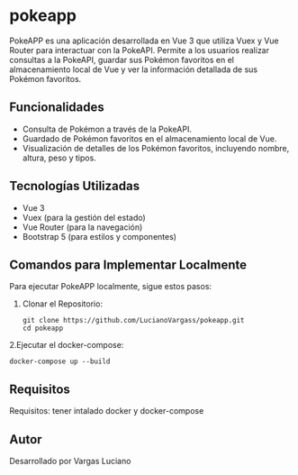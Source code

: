 # pokeapp


PokeAPP es una aplicación desarrollada en Vue 3 que utiliza Vuex y Vue Router para interactuar con la PokeAPI. Permite a los usuarios realizar consultas a la PokeAPI, guardar sus Pokémon favoritos en el almacenamiento local de Vue y ver la información detallada de sus Pokémon favoritos.

## Funcionalidades

* Consulta de Pokémon a través de la PokeAPI.
* Guardado de Pokémon favoritos en el almacenamiento local de Vue.
* Visualización de detalles de los Pokémon favoritos, incluyendo nombre, altura, peso y tipos.

## Tecnologías Utilizadas

* Vue 3
* Vuex (para la gestión del estado)
* Vue Router (para la navegación)
* Bootstrap 5 (para estilos y componentes)

## Comandos para Implementar Localmente

Para ejecutar PokeAPP localmente, sigue estos pasos:

1. Clonar el Repositorio:

   ```
   git clone https://github.com/LucianoVargass/pokeapp.git
   cd pokeapp
   ```

2.Ejecutar el docker-compose:

```
docker-compose up --build

```


## Requisitos

Requisitos:
	tener intalado docker y docker-compose

## Autor

Desarrollado por Vargas Luciano
